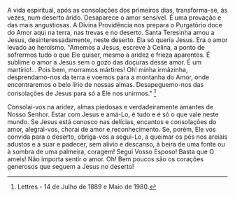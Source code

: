 A vida espiritual, após as consolações dos primeiros dias, transforma-se, às vezes, num deserto árido. Desaparece o amor sensível. É uma provação e das mais angustiosas. A Divina Providência nos prepara o Purgatório doce do Amor aqui na terra, nas trevas e no deserto. Santa Teresinha amou a Jesus, desinteressadamente, neste deserto. Ela só queria Jesus. Era o amor levado ao heroísmo. "Amemos a Jesus, escreve à Celina, a ponto de sofrermos tudo o que Ele quiser, mesmo a aridez e frieza aparentes. É sublime o amor a Jesus sem o gozo das doçuras desse amor. É um martírio!\... Pois bem, morramos mártires! Oh! minha irmãzinha, desprendamo-nos da terra e voemos para a montanha do Amor, onde encontraremos o belo lírio de nossas almas. Desapeguemo-nos das consolações de Jesus para só a Ele nos unirmos." [^1]

Consolai-vos na aridez, almas piedosas e verdadeiramente amantes de Nosso Senhor. Estar com Jesus e amá-Lo, é tudo e é só o que vale neste mundo. Se Jesus está conosco nas delícias, encantos e consolações do amor, alegrai-vos, chorai de amor e reconhecimento. Se, porém, Ele vos convida para o deserto, obriga-vos a segui-Lo, a queimar os pés nos areiais adustos e a suar e padecer, sem alívio e descanso, à beira de uma fonte ou à sombra de uma palmeira, coragem! Segui Vosso Esposo! Basta que O ameis! Não importa sentir o amor. Oh! Bem poucos são os corações generosos que seguem a Jesus no deserto!

[^1]: Lettres - 14 de Julho de 1889 e Maio de 1980.
